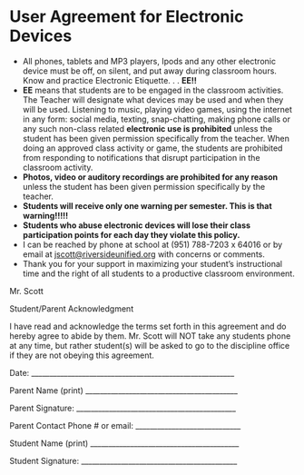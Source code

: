 # User Agreement for Electronic Devices
- All phones, tablets and MP3 players, Ipods and any other electronic device must be off, on silent, and put away during classroom hours. Know and practice Electronic Etiquette. . . **EE!!**
- **EE** means that students are to be engaged in the classroom activities.  The Teacher will designate what devices may be used and when they will be used.  Listening to music, playing video games, using the internet in any form: social media, texting, snap-chatting, making phone calls or any such non-class related **electronic use is prohibited** unless the student has been given permission specifically from the teacher.  When doing an approved class activity or game, the students are prohibited from responding to notifications that disrupt participation in the classroom activity.
- **Photos, video or auditory recordings are prohibited for any reason** unless the student has been given permission specifically by the teacher.
- **Students will receive only one warning per semester. This is that warning!!!!!**
- **Students who abuse electronic devices will lose their class participation points for each day they violate this policy.**
- I can be reached by phone at school at (951) 788-7203 x 64016 or by email at jscott@riversideunified.org with concerns or comments. 
- Thank you for your support in maximizing your student’s instructional time and the right of all students to a productive classroom environment.

Mr. Scott 

Student/Parent Acknowledgment 

I have read and acknowledge the terms set forth in this agreement and do hereby agree to abide by them. Mr. Scott will NOT take any students phone at any time, but rather student(s) will be asked to go to the discipline office if they are not obeying this agreement.

Date: ________________________________________________________

Parent Name (print) __________________________________________

Parent Signature: ____________________________________________

Parent Contact Phone # or email: _____________________________

Student Name (print) _________________________________________
 
Student Signature: ___________________________________________
